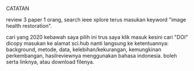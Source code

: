 CATATAN


review 3 paper 1 orang, search ieee xplore
terus masukan keyword "image health restoration".

cari yang 2020 kebawah
saya pilih ini trus saya klik masuk kesini
cari "DOI" dicopy
masukan ke alamat sci.hub nanti langsung ke 
ketentuannya: 
background, metode, data, kelebihan/kekurangan, kemungkinan perkembangan, hasilreviewnya menggunakan bahasa indonesia.
boleh serta linknya, atau download filenya.